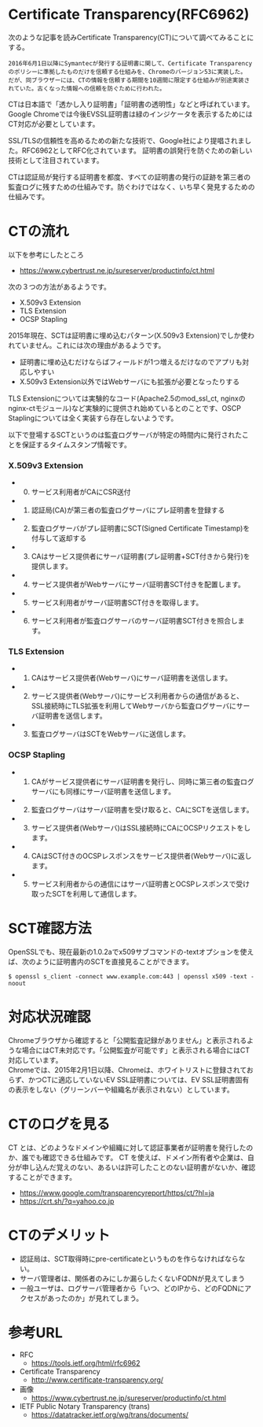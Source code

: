 # Certificate Transparency(RFC6962)
次のような記事を読みCertificate Transparency(CT)について調べてみることにする。
```
2016年6月1日以降にSymantecが発行する証明書に関して、Certificate Transparencyのポリシーに準拠したものだけを信頼する仕組みを、Chromeのバージョン53に実装した。 
だが、同ブラウザーには、CTの情報を信頼する期間を10週間に限定する仕組みが別途実装されていた。古くなった情報への信頼を防ぐために行われた。
```
CTは日本語で「透かし入り証明書」「証明書の透明性」などと呼ばれています。    
Google Chromeでは今後EVSSL証明書は緑のインジケータを表示するためにはCT対応が必要としています。

SSL/TLSの信頼性を高めるための新たな技術で、Google社により提唱されました。RFC6962としてRFC化されています。
証明書の誤発行を防ぐための新しい技術として注目されています。

CTは認証局が発行する証明書を都度、すべての証明書の発行の証跡を第三者の監査ログに残すための仕組みです。防ぐわけではなく、いち早く発見するための仕組みです。

# CTの流れ
以下を参考にしたところ
- https://www.cybertrust.ne.jp/sureserver/productinfo/ct.html

次の３つの方法があるようです。
- X.509v3 Extension
- TLS Extension
- OCSP Stapling

2015年現在、SCTは証明書に埋め込むパターン(X.509v3 Extension)でしか使われていません。これには次の理由があるようです。
- 証明書に埋め込むだけならばフィールドが1つ増えるだけなのでアプリも対応しやすい
- X.509v3 Extension以外ではWebサーバにも拡張が必要となったりする

TLS Extensionについては実験的なコード(Apache2.5のmod_ssl_ct, nginxのnginx-ctモジュール)など実験的に提供され始めているとのことです、OSCP Staplingについては全く実装すら存在しないようです。

以下で登場するSCTというのは監査ログサーバが特定の時間内に発行されたことを保証するタイムスタンプ情報です。

### X.509v3 Extension
- 0. サービス利用者がCAにCSR送付
- 1. 認証局(CA)が第三者の監査ログサーバにプレ証明書を登録する
- 2. 監査ログサーバがプレ証明書にSCT(Signed Certificate Timestamp)を付与して返却する
- 3. CAはサービス提供者にサーバ証明書(プレ証明書+SCT付きから発行)を提供します。
- 4. サービス提供者がWebサーバにサーバ証明書SCT付きを配置します。
- 5. サービス利用者がサーバ証明書SCT付きを取得します。
- 6. サービス利用者が監査ログサーバのサーバ証明書SCT付きを照合します。

### TLS Extension
- 1. CAはサービス提供者(Webサーバ)にサーバ証明書を送信します。
- 2. サービス提供者(Webサーバ)にサービス利用者からの通信があると、SSL接続時にTLS拡張を利用してWebサーバから監査ログサーバにサーバ証明書を送信します。
- 3. 監査ログサーバはSCTをWebサーバに送信します。

### OCSP Stapling
- 1. CAがサービス提供者にサーバ証明書を発行し、同時に第三者の監査ログサーバにも同様にサーバ証明書を送信します。
- 2. 監査ログサーバはサーバ証明書を受け取ると、CAにSCTを送信します。
- 3. サービス提供者(Webサーバ)はSSL接続時にCAにOCSPリクエストをします。
- 4. CAはSCT付きのOCSPレスポンスをサービス提供者(Webサーバ)に返します。
- 5. サービス利用者からの通信にはサーバ証明書とOCSPレスポンスで受け取ったSCTを利用して通信します。

# SCT確認方法
OpenSSLでも、現在最新の1.0.2aでx509サブコマンドの-textオプションを使えば、次のように証明書内のSCTを直接見ることができます。
```
$ openssl s_client -connect www.example.com:443 | openssl x509 -text -noout
```


# 対応状況確認
Chromeブラウザから確認すると「公開監査記録がありません」と表示されるような場合にはCT未対応です。「公開監査が可能です」と表示される場合にはCT対応しています。  
Chromeでは、2015年2月1日以降、Chromeは、ホワイトリストに登録されておらず、かつCTに適応していないEV SSL証明書については、EV SSL証明書固有の表示をしない（グリーンバーや組織名が表示されない）としています。

# CTのログを見る
CT とは、どのようなドメインや組織に対して認証事業者が証明書を発行したのか、誰でも確認できる仕組みです。
CT を使えば、ドメイン所有者や企業は、自分が申し込んだ覚えのない、あるいは許可したことのない証明書がないか、確認することができます。
- https://www.google.com/transparencyreport/https/ct/?hl=ja
- https://crt.sh/?q=yahoo.co.jp

# CTのデメリット
- 認証局は、SCT取得時にpre-certificateというものを作らなければならない。
- サーバ管理者は、関係者のみにしか漏らしたくないFQDNが見えてしまう
- 一般ユーザは、ログサーバ管理者から「いつ、どのIPから、どのFQDNにアクセスがあったのか」が見れてしまう。

# 参考URL
- RFC
  - https://tools.ietf.org/html/rfc6962
- Certificate Transparency
  - http://www.certificate-transparency.org/
- 画像
  - https://www.cybertrust.ne.jp/sureserver/productinfo/ct.html
- IETF Public Notary Transparency (trans) 
  - https://datatracker.ietf.org/wg/trans/documents/

